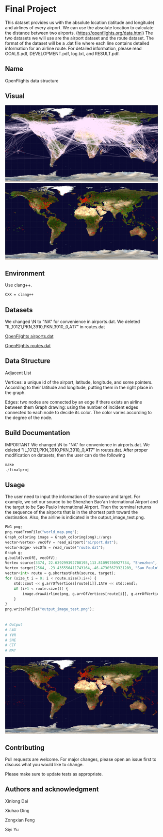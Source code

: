 # Final Project

This dataset provides us with the absolute location (latitude and
longitude) and airlines of every airport. We can use the absolute location to
calculate the distance between two airports. (https://openflights.org/data.html) The two
datasets we will use are the airport dataset and the route dataset. The format of the dataset
will be a .dat file where each line contains detailed information for an airline route.
For detailed information, please read GOALS.pdf, DEVELOPMENT.pdf, log.txt, and RESULT.pdf.
## Name

OpenFlights data structure

## Visual
![graph](./project/draw_all_airlines.png)
![graph](./project/draw_all_airports.png)


## Environment

Use clang++.

```bash
CXX = clang++
```
## Datasets

We changed \N to "NA" for convenience in airports.dat.
We deleted "IL,10121,PKN,3910,PKN,3910,,0,AT7" in routes.dat

[OpenFilghts airports.dat](https://raw.githubusercontent.com/jpatokal/openflights/master/data/airports.dat)

[OpenFlights routes.dat](https://raw.githubusercontent.com/jpatokal/openflights/master/data/routes.dat)



## Data Structure

Adjacent List


Vertices: 
a unique id of the airport, latitude, longitude, and some pointers.
According to their latitude and longitude, putting them in the right place in the
graph.

Edges: 
two nodes are connected by an edge if there exists an airline between them
Graph drawing: using the number of incident edges connected to each node to
decide its color. The color varies according to the degree of the node.
## Build Documentation
IMPORTANT
We changed \N to "NA" for convenience in airports.dat.
We deleted "IL,10121,PKN,3910,PKN,3910,,0,AT7" in routes.dat.
After proper modification on datasets, then the user can do the following

```python
make
./finalproj
```

## Usage
The user need to input the information of the source and target. For example, we set our source to be Shenzhen Bao'an International Airport and the target to be Sao Paulo International Airport. Then the terminal returns the sequence of the airports that is in the shortest path toward the destination. Also, the airline is indicated in the output_image_test.png.

```python
PNG png;
png.readFromFile("world_map.png");
Graph_coloring image = Graph_coloring(png);//args
vector<Vertex> vecOfV = read_airport("airport.dat");
vector<Edge> vecOfE = read_route("route.dat");
Graph g;
g.build(vecOfE, vecOfV);
Vertex source(3374, 22.639299392700195,113.81099700927734, "Shenzhen", "SZX");
Vertex target(2564, -23.435556411743164,-46.47305679321289, "Sao Paulo", "GRU");
vector<int> route = g.shortestPath(source, target);
for (size_t i = 0; i < route.size();i++) {
	std::cout << g.arrOfVertices[route[i]].IATA << std::endl;
	if (i+1 < route.size()) {
		image.drawAirline(png, g.arrOfVertices[route[i]], g.arrOfVertices[route[i+1]], 270);
	}
}
png.writeToFile("output_image_test.png");


# Output
# LAX
# YVR
# SHE
# CIF
# NAY
```
![graph](./project/draw_shortest_path.png)
## Contributing
Pull requests are welcome. For major changes, please open an issue first to discuss what you would like to change.

Please make sure to update tests as appropriate.

## Authors and acknowledgment

Xinlong Dai

Xiuhao Ding

Zongxian Feng

Siyi Yu



